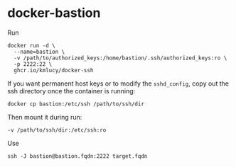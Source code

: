 # docker-bastion

Run
```
docker run -d \
  --name=bastion \
  -v /path/to/authorized_keys:/home/bastion/.ssh/authorized_keys:ro \
  -p 2222:22 \
  ghcr.io/kmlucy/docker-ssh
```

If you want permanent host keys or to modify the `sshd_config`, copy out the ssh directory once the container is running:
```
docker cp bastion:/etc/ssh /path/to/ssh/dir
```

Then mount it during run:
```
-v /path/to/ssh/dir:/etc/ssh:ro
```

Use
```
ssh -J bastion@bastion.fqdn:2222 target.fqdn
```
